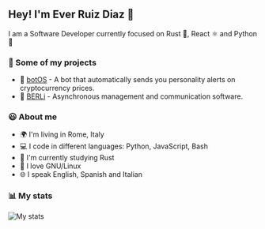 ## Hey! I'm Ever Ruiz Diaz 👋

I am a Software Developer currently focused on Rust 🦀, React ⚛️ and Python 🐍

### 💼 Some of my projects

* 🤖 [botOS](https://github.com/ruizdiazever/bot-crypto) - A bot that automatically sends you personality alerts on cryptocurrency prices.
* 💬 [BERLi](https://www.berli.app) - Asynchronous management and communication software.

### 😃 About me

* 🌍 I'm living in Rome, Italy
* 💻 I code in different languages: Python, JavaScript, Bash
* 🌱 I'm currently studying Rust
* 🐧 I love GNU/Linux
* 🌐 I speak English, Spanish and Italian

### 📊 My stats

![My stats](https://github-readme-stats.vercel.app/api?username=ruizdiazever&show_icons=true&theme=calm&count_private=true)

